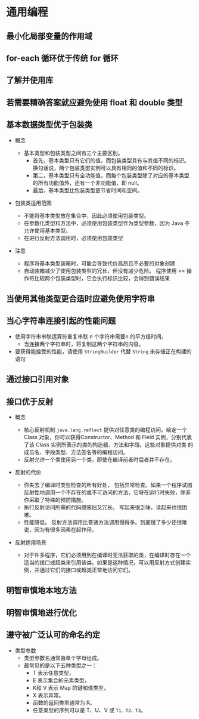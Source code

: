 # 通用编程

## 最小化局部变量的作用域



## for-each 循环优于传统 for 循环



## 了解并使用库



## 若需要精确答案就应避免使用 float 和 double 类型



## 基本数据类型优于包装类

* 概念
  * 基本类型和包装类型之间有三个主要区别。
    * 首先，基本类型只有它们的值，而包装类型具有与其值不同的标识。换句话说，两个包装类型实例可以具有相同的值和不同的标识。
    * 第二，基本类型只有全功能值，而每个包装类型除了对应的基本类型的所有功能值外，还有一个非功能值，即 null。
    * 最后，基本类型比包装类型更节省时间和空间。

* 包装类适用范围
  * 不能将基本类型放在集合中，因此必须使用包装类型。
  * 在参数化类型和方法中，必须使用包装类型作为类型参数，因为 Java 不允许使用基本类型。
  * 在进行反射方法调用时，必须使用包装类型
* 注意
  * 程序将基本类型装箱时，可能会导致代价高昂且不必要的对象创建
  * 自动装箱减少了使用包装类型的冗长，但没有减少危险。 程序使用 == 操作符比较两个包装类型时，它会执行标识比较，会得到错误结果



## 当使用其他类型更合适时应避免使用字符串



## 当心字符串连接引起的性能问题

* 使用字符串串联运算符重复串联 n 个字符串需要n 的平方级时间。
  * 当连接两个字符串时，将复制这两个字符串的内容。
* 要获得能接受的性能，请使用 `StringBuilder` 代替 `String` 来存储正在构建的语句



## 通过接口引用对象



## 接口优于反射

* 概念
  * 核心反射机制 `java.lang.reflect` 提供对任意类的编程访问。给定一个 Class 对象，你可以获得Constructor、Method 和 Field 实例，分别代表了该 Class 实例所表示的类的构造器、方法和字段。这些对象提供对类
    的成员名、字段类型、方法签名等的编程访问。
  * 反射允许一个类使用另一个类，即使在编译前者时后者并不存在。

* 反射的代价
  * 你失去了编译时类型检查的所有好处， 包括异常检查。如果一个程序试图反射性地调用一个不存在的或不可访问的方法，它将在运行时失败，除非你采取了特殊的预防措施。
  * 执行反射访问所需的代码既笨拙又冗长。 写起来很乏味，读起来也很困难。
  * 性能降低。 反射方法调用比普通方法调用慢得多。到底慢了多少还很难说，因为有很多因素在起作用。

* 反射适用场景
  * 对于许多程序，它们必须用到在编译时无法获取的类，在编译时存在一个适当的接口或超类来引用该类。如果是这种情况，可以用反射方式创建实例，并通过它们的接口或超类正常地访问它们。



## 明智审慎地本地方法



## 明智审慎地进行优化



## 遵守被广泛认可的命名约定

* 类型参数
  * 类型参数名通常由单个字母组成。
  * 最常见的是以下五种类型之一：
    * T 表示任意类型，
    * E 表示集合的元素类型，
    * K和 V 表示 Map 的键和值类型，
    * X 表示异常。
    * 函数的返回类型通常为 R。
    * 任意类型的序列可以是 T、U、V 或 `T1、T2、T3`。















